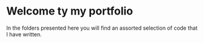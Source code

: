 # Welcome ty my portfolio
In the folders presented here you will find an assorted selection of code that I have written.
